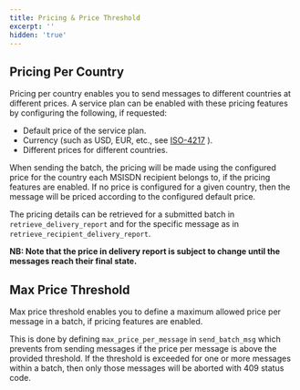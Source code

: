 ```yaml
---
title: Pricing & Price Threshold
excerpt: ''
hidden: 'true'
---
```

## Pricing Per Country

Pricing per country enables you to send messages to different countries at different prices. A service plan can be enabled with these pricing features by configuring the following, if requested:

 * Default price of the service plan.
 * Currency (such as USD, EUR, etc., see [ISO-4217](https://www.iso.org/iso-4217-currency-codes.html) ).
 * Different prices for different countries.

When sending the batch, the pricing will be made using the configured price for the country each MSISDN recipient belongs to, if the pricing features are enabled. If no price is configured for a given country, then the message will be priced according to the configured default price.

The pricing details can be retrieved for a submitted batch in `retrieve_delivery_report` and for the specific message as in `retrieve_recipient_delivery_report`.

**NB: Note that the price in delivery report is subject to change until the messages reach their final state.**

## Max Price Threshold

Max price threshold enables you to define a maximum allowed price per message in a batch, if pricing features are enabled.

This is done by defining `max_price_per_message` in `send_batch_msg` which prevents from sending messages if the price per message is above the provided threshold. If the threshold is exceeded for one or more messages within a batch, then only those messages will be aborted with 409 status code.

